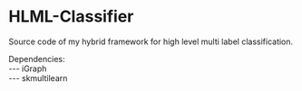 # HLML-Classifier
Source code of my hybrid framework for high level multi label classification.

Dependencies:<br>
--- iGraph <br>
--- skmultilearn
